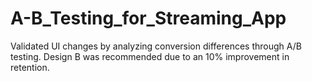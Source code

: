 # A-B_Testing_for_Streaming_App
Validated UI changes by analyzing conversion differences through A/B testing. Design B was recommended due to an 10% improvement in retention.
